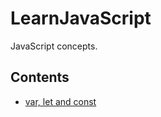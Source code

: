 # LearnJavaScript
JavaScript concepts.

## Contents
  
- [var, let and const](./var%20let%20and%20const.md)


